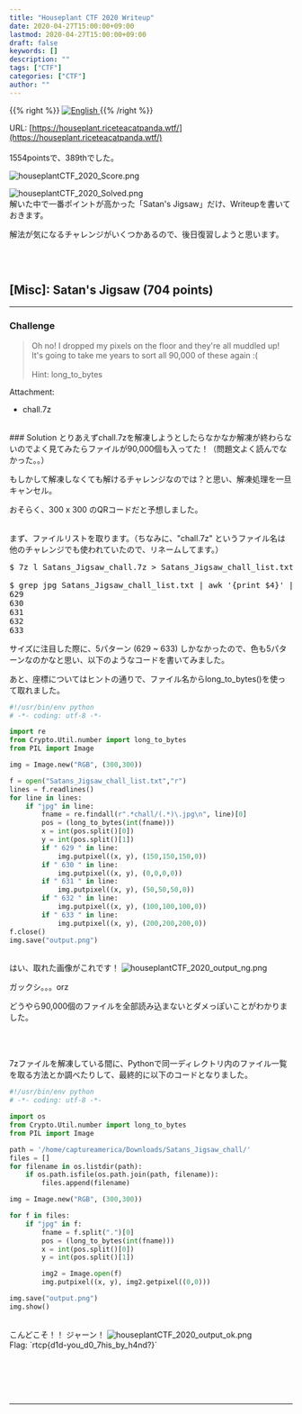 ```yaml
---
title: "Houseplant CTF 2020 Writeup"
date: 2020-04-27T15:00:00+09:00
lastmod: 2020-04-27T15:00:00+09:00
draft: false
keywords: []
description: ""
tags: ["CTF"]
categories: ["CTF"]
author: ""
---
```

{{% right %}}
<a href="https://translate.google.com/translate?hl=en&sl=auto&tl=en&u=https%3A%2F%2Fcaptureamerica.github.io%2Fwriteups%2Fpost%2FhouseplantCTF_2020%2F">
<img src="https://captureamerica.github.io/writeups/img/En.png" alt="English">
</a>
{{% /right %}}

URL: [https://houseplant.riceteacatpanda.wtf/](https://houseplant.riceteacatpanda.wtf/)
<br /><br />
1554pointsで、389thでした。

<img src="https://captureamerica.github.io/writeups/img/houseplantCTF_2020_Score.png" alt="houseplantCTF_2020_Score.png"><br />

<img src="https://captureamerica.github.io/writeups/img/houseplantCTF_2020_Solved.png" alt="houseplantCTF_2020_Solved.png">

<br />
解いた中で一番ポイントが高かった「Satan's Jigsaw」だけ、Writeupを書いておきます。

解法が気になるチャレンジがいくつかあるので、後日復習しようと思います。


<br /><br />
## [Misc]: Satan's Jigsaw (704 points)
- - -
### Challenge
> Oh no! I dropped my pixels on the floor and they're all muddled up! It's going to take me years to sort all 90,000 of these again :(
<br /><br />
Hint: long_to_bytes

Attachment:

- chall.7z

<br />
### Solution
とりあえずchall.7zを解凍しようとしたらなかなか解凍が終わらないのでよく見てみたらファイルが90,000個も入ってた！（問題文よく読んでなかった。。）

もしかして解凍しなくても解けるチャレンジなのでは？と思い、解凍処理を一旦キャンセル。

おそらく、300 x 300 のQRコードだと予想しました。

<br />
まず、ファイルリストを取ります。（ちなみに、"chall.7z" というファイル名は他のチャレンジでも使われていたので、リネームしてます。）

<pre>
$ 7z l Satans_Jigsaw_chall.7z > Satans_Jigsaw_chall_list.txt

$ grep jpg Satans_Jigsaw_chall_list.txt | awk '{print $4}' | sort | uniq
629
630
631
632
633
</pre>

サイズに注目した際に、5パターン (629 ~ 633) しかなかったので、色も5パターンなのかなと思い、以下のようなコードを書いてみました。

あと、座標についてはヒントの通りで、ファイル名からlong_to_bytes()を使って取れました。

```Python
#!/usr/bin/env python
# -*- coding: utf-8 -*-

import re
from Crypto.Util.number import long_to_bytes
from PIL import Image

img = Image.new("RGB", (300,300))

f = open("Satans_Jigsaw_chall_list.txt","r")
lines = f.readlines()
for line in lines:
    if "jpg" in line:
        fname = re.findall(r".*chall/(.*)\.jpg\n", line)[0]
        pos = (long_to_bytes(int(fname)))
        x = int(pos.split()[0])
        y = int(pos.split()[1])
        if " 629 " in line:
            img.putpixel((x, y), (150,150,150,0))        
        if " 630 " in line:
            img.putpixel((x, y), (0,0,0,0))        
        if " 631 " in line:
            img.putpixel((x, y), (50,50,50,0))        
        if " 632 " in line:
            img.putpixel((x, y), (100,100,100,0))
        if " 633 " in line:
            img.putpixel((x, y), (200,200,200,0))
f.close()
img.save("output.png")
```

<br />
はい、取れた画像がこれです！

<img src="https://captureamerica.github.io/writeups/img/houseplantCTF_2020_output_ng.png" alt="houseplantCTF_2020_output_ng.png">

ガックシ。。。orz

どうやら90,000個のファイルを全部読み込まないとダメっぽいことがわかりました。


<br /><br />

7zファイルを解凍している間に、Pythonで同一ディレクトリ内のファイル一覧を取る方法とか調べたりして、最終的に以下のコードとなりました。

```Python
#!/usr/bin/env python
# -*- coding: utf-8 -*-

import os
from Crypto.Util.number import long_to_bytes
from PIL import Image

path = '/home/captureamerica/Downloads/Satans_Jigsaw_chall/'
files = []
for filename in os.listdir(path):
    if os.path.isfile(os.path.join(path, filename)):
        files.append(filename)

img = Image.new("RGB", (300,300))

for f in files:
    if "jpg" in f:
        fname = f.split(".")[0]
        pos = (long_to_bytes(int(fname)))
        x = int(pos.split()[0])
        y = int(pos.split()[1])

        img2 = Image.open(f)
        img.putpixel((x, y), img2.getpixel((0,0)))

img.save("output.png")
img.show()
```


<br />
こんどこそ！！ ジャーン！

<img src="https://captureamerica.github.io/writeups/img/houseplantCTF_2020_output_ok.png" alt="houseplantCTF_2020_output_ok.png">

<br />
Flag: `rtcp{d1d-you_d0_7his_by_h4nd?}`





<br /><br />
<br /><br />
- - -
<br /><br />
<br /><br />

